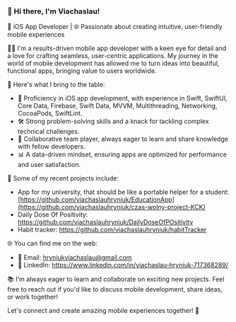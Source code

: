 ### 👋 Hi there, I'm Viachaslau!

📱 iOS App Developer | 🌐 Passionate about creating intuitive, user-friendly mobile experiences

👨‍💻 I'm a results-driven mobile app developer with a keen eye for detail and a love for crafting seamless, user-centric applications. My journey in the world of mobile development has allowed me to turn ideas into beautiful, functional apps, bringing value to users worldwide.

🌟 Here's what I bring to the table:

- 📱 Proficiency in iOS app development, with experience in Swift, SwiftUI, Core Data, Firebase, Swift Data, MVVM, Multithreading, Networking, CocoaPods, SwiftLint.
- 🛠️ Strong problem-solving skills and a knack for tackling complex technical challenges.
- 🤝 Collaborative team player, always eager to learn and share knowledge with fellow developers.
- 📊 A data-driven mindset, ensuring apps are optimized for performance and user satisfaction.

🔧 Some of my recent projects include:
- App for my university, that should be like a portable helper for a student: [https://github.com/viachaslauhryniuk/EducationApp](https://github.com/viachaslauhryniuk/czas-wolny-project-KCK)
- Daily Dose Of Positivity: https://github.com/viachaslauhryniuk/DailyDoseOfPOsitivity
- Habit tracker: https://github.com/viachaslauhryniuk/habitTracker


🌐 You can find me on the web:
- 📧 Email: hryniukviachaslau@gmail.com
- 💼 LinkedIn: https://www.linkedin.com/in/viachaslau-hryniuk-717368289/

📚 I'm always eager to learn and collaborate on exciting new projects. Feel free to reach out if you'd like to discuss mobile development, share ideas, or work together!

Let's connect and create amazing mobile experiences together! 🚀
